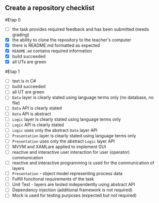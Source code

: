## Create a repository checklist
#Etap 0
- [ ] the task provides required feedback and has been submitted (needs grading)
- [X] the ability to clone the repository to the teacher's computer
- [X] there is README.md formatted as expected
- [X] `README.md` contains required information
- [X] build succeeded
- [X] all UTs are green

#Etap 1
- [ ] text is in C#
- [ ] build succeeded
- [ ] all UT are green
- [ ] `Data` layer is clearly stated using language terms only (no database, no file)
- [ ] `Data` API is clearly stated
- [ ] `Data` API is abstract
- [ ] `Logic` layer is clearly stated using language terms only
- [ ] `Logic` API is clearly stated
- [ ] `Logic` uses only the abstract `Data` layer API
- [ ] `Presentation` layer is clearly stated using language terms only
- [ ] `Presentation` uses only the abstract `Logic` layer API
- [ ] MVVM and XAMLare applied to implement GUI
- [ ] reactive and interactive user interaction for user (operator) communication
- [ ] reactive and interactive programming is used for the communication of layers 
- [ ] `Presentation` - object model representing process data
- [ ] Fulfill functional requirements of the task
- [ ] Unit Test - layers are tested independently using abstract API
- [ ] Dependency injection (additional framework is not required)
- [ ] Mock is used for testing purposes (expected but not required)
